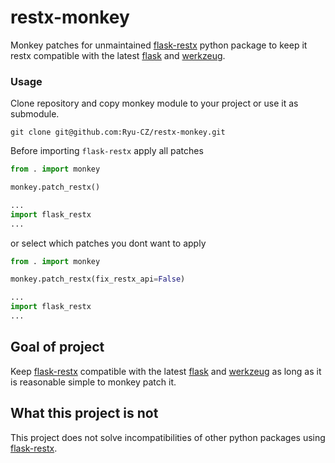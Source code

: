 # restx-monkey

Monkey patches for unmaintained [flask-restx](https://github.com/python-restx/flask-restx) python package to keep it
restx compatible with the latest [flask](https://github.com/pallets/flask) and [werkzeug](https://github.com/pallets/werkzeug).

### Usage

Clone repository and copy monkey module to your project or use it as submodule.

```shell
git clone git@github.com:Ryu-CZ/restx-monkey.git  
```

Before importing `flask-restx` apply all patches

```python
from . import monkey

monkey.patch_restx()

...
import flask_restx
...
```

or select which patches you dont want to apply

```python
from . import monkey

monkey.patch_restx(fix_restx_api=False)

...
import flask_restx
...
```

## Goal of project

Keep [flask-restx](https://github.com/python-restx/flask-restx) compatible with the latest [flask](https://github.com/pallets/flask) and [werkzeug](https://github.com/pallets/werkzeug) as long as it is reasonable simple to monkey patch it.

## What this project is not

This project does not solve incompatibilities of other python packages using [flask-restx](https://github.com/python-restx/flask-restx).

